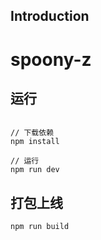 

## Introduction

# spoony-z

## 运行
```bush

// 下载依赖
npm install

// 运行
npm run dev
```

## 打包上线
```bush
npm run build
```
